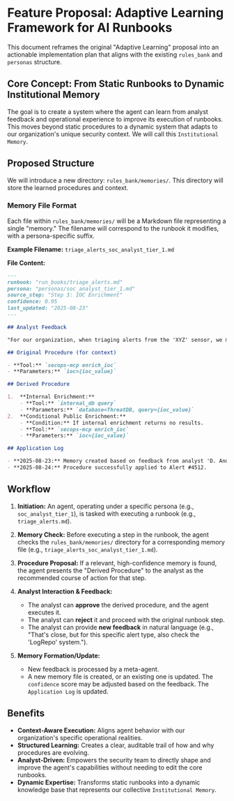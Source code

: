 

# Feature Proposal: Adaptive Learning Framework for AI Runbooks

This document reframes the original "Adaptive Learning" proposal into an actionable implementation plan that aligns with the existing `rules_bank` and `personas` structure.

## Core Concept: From Static Runbooks to Dynamic Institutional Memory

The goal is to create a system where the agent can learn from analyst feedback and operational experience to improve its execution of runbooks. This moves beyond static procedures to a dynamic system that adapts to our organization's unique security context. We will call this `Institutional Memory`.

## Proposed Structure

We will introduce a new directory: `rules_bank/memories/`. This directory will store the learned procedures and context.

### Memory File Format

Each file within `rules_bank/memories/` will be a Markdown file representing a single "memory." The filename will correspond to the runbook it modifies, with a persona-specific suffix.

**Example Filename:** `triage_alerts_soc_analyst_tier_1.md`

**File Content:**

```markdown
---
runbook: "run_books/triage_alerts.md"
persona: "personas/soc_analyst_tier_1.md"
source_step: "Step 3: IOC Enrichment"
confidence: 0.95
last_updated: "2025-08-23"
---

## Analyst Feedback

"For our organization, when triaging alerts from the 'XYZ' sensor, we must always perform a historical lookup in our internal 'ThreatDB' before proceeding with public enrichment. This is a critical step that is currently missing."

## Original Procedure (for context)

- **Tool:** `secops-mcp enrich_ioc`
- **Parameters:** `ioc={ioc_value}`

## Derived Procedure

1.  **Internal Enrichment:**
    - **Tool:** `internal_db query`
    - **Parameters:** `database=ThreatDB, query={ioc_value}`
2.  **Conditional Public Enrichment:**
    - **Condition:** If internal enrichment returns no results.
    - **Tool:** `secops-mcp enrich_ioc`
    - **Parameters:** `ioc={ioc_value}`

## Application Log

- **2025-08-23:** Memory created based on feedback from analyst 'D. Anderson'.
- **2025-08-24:** Procedure successfully applied to Alert #4512.
```

## Workflow

1.  **Initiation:** An agent, operating under a specific persona (e.g., `soc_analyst_tier_1`), is tasked with executing a runbook (e.g., `triage_alerts.md`).

2.  **Memory Check:** Before executing a step in the runbook, the agent checks the `rules_bank/memories/` directory for a corresponding memory file (e.g., `triage_alerts_soc_analyst_tier_1.md`).

3.  **Procedure Proposal:** If a relevant, high-confidence memory is found, the agent presents the "Derived Procedure" to the analyst as the recommended course of action for that step.

4.  **Analyst Interaction & Feedback:**
    - The analyst can **approve** the derived procedure, and the agent executes it.
    - The analyst can **reject** it and proceed with the original runbook step.
    - The analyst can provide **new feedback** in natural language (e.g., "That's close, but for this specific alert type, also check the 'LogRepo' system.").

5.  **Memory Formation/Update:**
    - New feedback is processed by a meta-agent.
    - A new memory file is created, or an existing one is updated. The `confidence` score may be adjusted based on the feedback. The `Application Log` is updated.

## Benefits

*   **Context-Aware Execution:** Aligns agent behavior with our organization's specific operational realities.
*   **Structured Learning:** Creates a clear, auditable trail of how and why procedures are evolving.
*   **Analyst-Driven:** Empowers the security team to directly shape and improve the agent's capabilities without needing to edit the core runbooks.
*   **Dynamic Expertise:** Transforms static runbooks into a dynamic knowledge base that represents our collective `Institutional Memory`.
